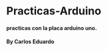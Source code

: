 <h1>Practicas-Arduino</h1>
<h4> practicas con la placa arduino uno.</h4>
<h4> By Carlos Eduardo</h4>
